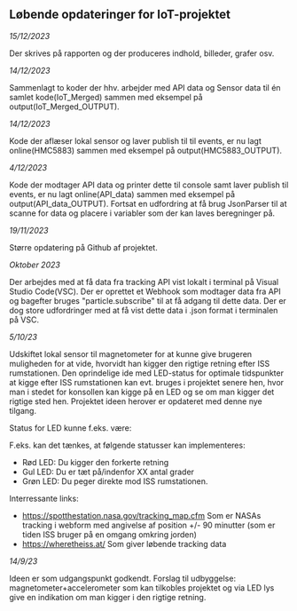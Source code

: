 ## Løbende opdateringer for IoT-projektet

*15/12/2023*

Der skrives på rapporten og der produceres indhold, billeder, grafer osv. 

*14/12/2023*

Sammenlagt to koder der hhv. arbejder med API data og Sensor data til én samlet kode(IoT_Merged) sammen med eksempel på output(IoT_Merged_OUTPUT).

*14/12/2023*

Kode der aflæser lokal sensor og laver publish til til events, er nu lagt online(HMC5883) sammen med eksempel på output(HMC5883_OUTPUT).

*4/12/2023*

Kode der modtager API data og printer dette til console samt laver publish til events, er nu lagt online(API_data) sammen med eksempel på output(API_data_OUTPUT). 
Fortsat en udfordring at få brug JsonParser til at scanne for data og placere i variabler som der kan laves beregninger på. 

*19/11/2023*

Større opdatering på Github af projektet. 

*Oktober 2023*

Der arbejdes med at få data fra tracking API vist lokalt i terminal på Visual Studio Code(VSC). Der er oprettet et Webhook som modtager data fra API og bagefter bruges "particle.subscribe" til at få adgang til dette data. Der er dog store udfordringer med at få vist dette data i .json format i terminalen på VSC.


*5/10/23*

Udskiftet lokal sensor til magnetometer for at kunne give brugeren muligheden for at vide, hvorvidt han kigger den rigtige retning efter ISS rumstationen. Den oprindelige ide med LED-status for optimale tidspunkter at kigge efter ISS rumstationen kan evt. bruges i projektet senere hen, hvor man i stedet for konsollen kan kigge på en LED og se om man kigger det rigtige sted hen. Projektet ideen herover er opdateret med denne nye tilgang.  

Status for LED kunne f.eks. være:

F.eks. kan det tænkes, at følgende statusser kan implementeres: 

- Rød LED: Du kigger den forkerte retning
- Gul LED: Du er tæt på/indenfor XX antal grader 
- Grøn LED: Du peger direkte mod ISS rumstationen.

Interressante links:

- https://spotthestation.nasa.gov/tracking_map.cfm     Som er NASAs tracking i webform med angivelse af position +/- 90 minutter (som er tiden ISS bruger på en omgang omkring jorden)
- https://wheretheiss.at/                              Som giver løbende tracking data

*14/9/23*

Ideen er som udgangspunkt godkendt. Forslag til udbyggelse: magnetometer+accelerometer som kan tilkobles projektet og via LED lys give en indikation om man kigger i den rigtige retning. 
